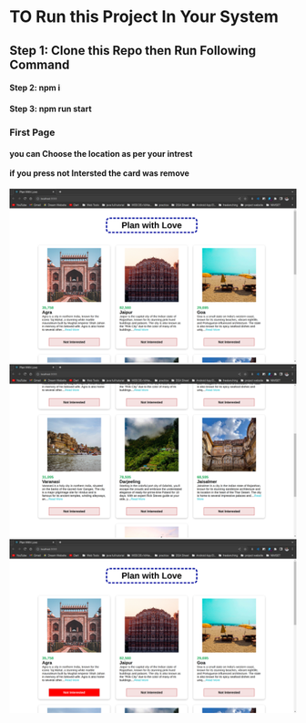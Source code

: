<h1>TO Run this Project In Your System </h1>

<h2> Step 1: Clone this Repo then Run Following Command</h2>

<h4>Step 2: npm i</h4>

<h4>Step 3: npm run start</h4>


<h3>First Page </h3>
<h4>you can Choose the location as per your intrest<br> <br> if you press not Intersted the card was remove </h4>
<img  src="./public//pages//1st1.png">
<img  src="./public//pages/3rd.png">
<img  src="./public//pages/1st3.png">